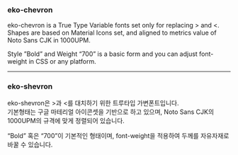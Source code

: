 ### eko-chevron
eko-chevron is a True Type Variable fonts set only for replacing > and <.\
Shapes are based on Material Icons set, and aligned to metrics value of Noto Sans CJK in 1000UPM.

Style ”Bold” and Weight “700” is a basic form and you can adjust font-weight in CSS or any platform.

- - -

### eko-shevron
eko-shevron은 >과 <를 대치하기 위한 트루타입 가변폰트입니다.\
기본형태는 구글 마테리얼 아이콘셋을 기반으로 하고 있으며, Noto Sans CJK의 1000UPM의 규격에 맞게 정렬되어 있습니다.

“Bold” 혹은 “700”이 기본적인 형태이며, font-weight을 적용하여 두께를 자유자재로 바꿀 수 있습니다.
